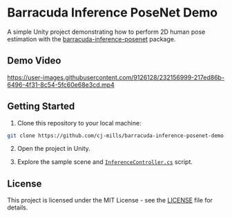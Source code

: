 # Barracuda Inference PoseNet Demo
A simple Unity project demonstrating how to perform 2D human pose estimation with the [barracuda-inference-posenet](https://github.com/cj-mills/unity-barracuda-inference-posenet) package. 

## Demo Video
https://user-images.githubusercontent.com/9126128/232156999-217ed86b-6496-4f31-8c54-5fc60e68e3cd.mp4



## Getting Started

1. Clone this repository to your local machine:
```bash
git clone https://github.com/cj-mills/barracuda-inference-posenet-demo.git
```
2. Open the project in Unity.

3. Explore the sample scene and [`InferenceController.cs`](https://github.com/cj-mills/barracuda-inference-posenet-demo/blob/main/Assets/Scripts/InferenceController.cs) script.



## License

This project is licensed under the MIT License - see the [LICENSE](LICENSE) file for details.
